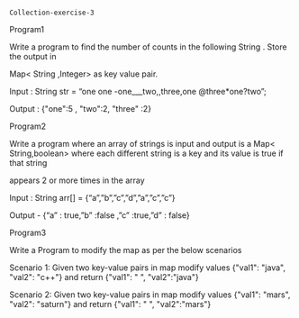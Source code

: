 																			Collection-exercise-3

Program1
 
Write a program to find the number of counts in the following String . Store the output in

Map< String ,Integer> as key value pair.

Input : String str = “one one -one___two,,three,one @three*one?two”;

Output : {"one":5 , "two":2, "three" :2}

Program2

Write a program where an array of strings is input and output is a Map< String,boolean> where each different string is a key and its value is true if that string 

appears 2 or more times in the array

Input : String arr[] = {“a”,”b”,”c”,”d”,”a”,”c”,”c”}

Output - {“a” : true,”b” :false ,”c” :true,”d” : false}


Program3

Write a Program to modify the map as per the below scenarios

Scenario 1: Given two key-value pairs in map modify values {"val1": "java", "val2": "c++"}  and return {"val1": " ", "val2":"java"}

Scenario 2: Given two key-value pairs in map modify values {"val1": "mars", "val2": "saturn"} and return {"val1": " ", "val2":"mars"}


